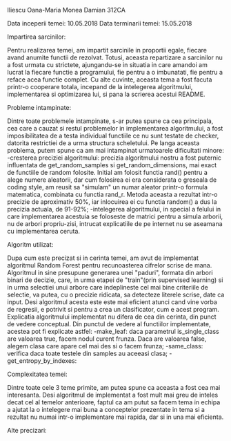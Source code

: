 Iliescu Oana-Maria
Monea Damian
312CA

Data inceperii temei: 10.05.2018
Data terminarii temei: 15.05.2018

Impartirea sarcinilor:

  Pentru realizarea temei, am impartit sarcinile in proportii egale, fiecare
avand anumite functii de rezolvat. Totusi, aceasta repartizare a sarcinilor
nu a fost urmata cu strictete, ajungandu-se in situatia in care amandoi am
lucrat la fiecare functie a programului, fie pentru a o imbunatati, fie pentru
a reface acea functie complet. Cu alte cuvinte, aceasta tema a fost facuta
printr-o cooperare totala, incepand de la intelegerea algoritmului,
implementarea si optimizarea lui, si pana la scrierea acestui README.

Probleme intampinate:

  Dintre toate problemele intampinate, s-ar putea spune ca cea principala, cea
care a cauzat si restul problemelor in implementarea algoritmului, a fost
imposibilitatea de a testa individual functiile ce nu sunt testate de checker,
datorita restrictiei de a urma structura scheletului.
  Pe langa aceasta problema, putem spune ca am mai intampinat urmatoarele
dificultati minore:
    -cresterea preciziei algoritmului: precizia algoritmului nostru a fost
    puternic influentata de get_random_samples si get_random_dimensions,
    mai exact de functiile de random folosite. Initial am folosit functia
    rand() pentru a alege numere aleatorii, dar cum folosirea ei era
    considerata o greseala de coding style, am reusit sa "simulam" un numar
    aleator printr-o formula matematica, combinata cu functia rand_r. Metoda
    aceasta a rezultat intr-o precizie de aproximativ 50%, iar inlocuirea
    ei cu functia random() a dus la precizia actuala, de 91-92%;
    -intelegerea algoritmului, in special a felului in care implementarea
    acestuia se foloseste de matrici pentru a simula arborii, nu de arbori
    propriu-zisi, intrucat explicatiile de pe internet nu se aseamana cu
    implementarea ceruta.

Algoritm utilizat:

  Dupa cum este precizat si in cerinta temei, am avut de implementat algoritmul
Random Forest pentru recunoasterea cifrelor scrise de mana. Algoritmul in sine
presupune generarea unei "paduri", formata din arbori binari de decizie, care,
in urma etapei de "train"(prin supervised learning) si in urma selectiei unui
arbore care indeplineste cel mai bine criteriile de selectie, va putea, cu o
precizie ridicata, sa detecteze literele scrise, date ca input. Desi algoritmul
acesta este este mai eficient atunci cand vine vorba de regresii, e potrivit si
pentru a crea un clasificator, cum e acest program.
  Explicatia algoritmului implementat nu difera de cea din cerinta, din punct de
vedere conceptual. Din punctul de vedere al functiilor implementate, acestea
pot fi explicate astfel:
    -make_leaf: daca parametrul is_single_class are valoarea true, facem nodul
    curent frunza. Daca are valoarea false, alegem clasa care apare cel mai des
    si o facem frunza;
    -same_class: verifica daca toate testele din samples au aceeasi clasa;
    -get_entropy_by_indexes: 

Complexitatea temei:

  Dintre toate cele 3 teme primite, am putea spune ca aceasta a fost cea mai
interesanta. Desi algoritmul de implementat a fost mult mai greu de inteles
decat cel al temelor anterioare, faptul ca am putut sa facem tema in echipa a
ajutat la o intelegere mai buna a conceptelor prezentate in tema si a rezultat
nu numai intr-o implementare mai rapida, dar si in una mai eficienta.

Alte precizari: